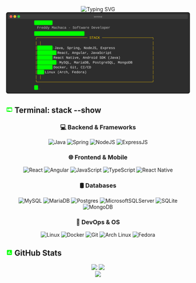 <div align="center">
  <img src="https://readme-typing-svg.herokuapp.com?font=JetBrains+Mono&size=35&duration=3000&color=00FF00&center=true&vCenter=true&width=600&lines=Software+Developer;Linux+Enthusiast;Full+Stack+Engineer" alt="Typing SVG" />
</div>

<div align="center">
  <img src="./assets/terminal-commands.svg" alt="Terminal Commands" />
</div>

## <img src="./assets/terminal.svg" width="18"/> Terminal: stack --show

<div align="center">
  <h3>💻 Backend & Frameworks</h3>
  <img src="https://img.shields.io/badge/java-%23ED8B00.svg?style=for-the-badge&logo=openjdk&logoColor=white" alt="Java"/>
  <img src="https://img.shields.io/badge/spring-%236DB33F.svg?style=for-the-badge&logo=spring&logoColor=white" alt="Spring"/>
  <img src="https://img.shields.io/badge/Node.js-339933?style=for-the-badge&logo=nodedotjs&logoColor=white" alt="NodeJS"/>
  <img src="https://img.shields.io/badge/Express.js-000000?style=for-the-badge&logo=express&logoColor=white" alt="ExpressJS"/>
  
  
  <h3>🌐 Frontend & Mobile</h3>
  <img src="https://img.shields.io/badge/React-20232A?style=for-the-badge&logo=react&logoColor=61DAFB" alt="React"/>
  <img src="https://img.shields.io/badge/Angular-DD0031?style=for-the-badge&logo=angular&logoColor=white" alt="Angular"/>
  <img src="https://img.shields.io/badge/JavaScript-F7DF1E?style=for-the-badge&logo=javascript&logoColor=black" alt="JavaScript"/>
  <img src="https://img.shields.io/badge/TypeScript-007ACC?style=for-the-badge&logo=typescript&logoColor=white" alt="TypeScript"/>
  <img src="https://img.shields.io/badge/React_Native-20232A?style=for-the-badge&logo=react&logoColor=61DAFB" alt="React Native"/>
  
  <h3>🛢️ Databases</h3>
  <img src="https://img.shields.io/badge/MySQL-005C84?style=for-the-badge&logo=mysql&logoColor=white" alt="MySQL"/>
  <img src="https://img.shields.io/badge/MariaDB-003545?style=for-the-badge&logo=mariadb&logoColor=white" alt="MariaDB"/>
  <img src="https://img.shields.io/badge/postgres-%23316192.svg?style=for-the-badge&logo=postgresql&logoColor=white" alt="Postgres"/>
  <img src="https://img.shields.io/badge/Microsoft%20SQL%20Server-CC2927?style=for-the-badge&logo=microsoft%20sql%20server&logoColor=white" alt="MicrosoftSQLServer"/>
  <img src="https://img.shields.io/badge/sqlite-%2307405e.svg?style=for-the-badge&logo=sqlite&logoColor=white" alt="SQLite"/>
  <img src="https://img.shields.io/badge/MongoDB-4EA94B?style=for-the-badge&logo=mongodb&logoColor=white" alt="MongoDB"/>
  
  <h3>🐧 DevOps & OS</h3>
  <img src="https://img.shields.io/badge/Linux-FCC624?style=for-the-badge&logo=linux&logoColor=black" alt="Linux"/>
  <img src="https://img.shields.io/badge/Docker-2CA5E0?style=for-the-badge&logo=docker&logoColor=white" alt="Docker"/>
  <img src="https://img.shields.io/badge/GIT-E44C30?style=for-the-badge&logo=git&logoColor=white" alt="Git"/>
  <img src="https://img.shields.io/badge/Arch_Linux-1793D1?style=for-the-badge&logo=arch-linux&logoColor=white" alt="Arch Linux"/>
  <img src="https://img.shields.io/badge/Fedora-294172?style=for-the-badge&logo=fedora&logoColor=white" alt="Fedora"/>
</div>

## <img src="./assets/stats.svg" width="18"/> GitHub Stats

<div align="center">
  <picture>
    <source 
      srcset="https://github-readme-stats.vercel.app/api?username=FreddyMachaca&show_icons=true&theme=radical&bg_color=00000000&text_color=00FF00&icon_color=FD428E&title_color=00FF00&hide_border=true"
      media="(prefers-color-scheme: dark)"
    />
    <source
      srcset="https://github-readme-stats.vercel.app/api?username=FreddyMachaca&show_icons=true&theme=default"
      media="(prefers-color-scheme: light), (prefers-color-scheme: no-preference)"
    />
    <img height="180em" src="https://github-readme-stats.vercel.app/api?username=FreddyMachaca&show_icons=true&theme=radical&bg_color=00000000&text_color=00FF00&icon_color=FD428E&title_color=00FF00&hide_border=true" />
  </picture>
  <picture>
    <source 
      srcset="https://github-readme-stats.vercel.app/api/top-langs/?username=FreddyMachaca&layout=compact&theme=radical&bg_color=00000000&text_color=00FF00&icon_color=FD428E&title_color=00FF00&hide_border=true"
      media="(prefers-color-scheme: dark)"
    />
    <source
      srcset="https://github-readme-stats.vercel.app/api/top-langs/?username=FreddyMachaca&layout=compact&theme=default"
      media="(prefers-color-scheme: light), (prefers-color-scheme: no-preference)"
    />
    <img height="180em" src="https://github-readme-stats.vercel.app/api/top-langs/?username=FreddyMachaca&layout=compact&theme=radical&bg_color=00000000&text_color=00FF00&icon_color=FD428E&title_color=00FF00&hide_border=true" />
  </picture>
</div>

<div align="center">
  <picture>
    <source 
      srcset="https://github-readme-streak-stats.herokuapp.com/?user=FreddyMachaca&theme=radical&background=00000000&ring=00FF00&fire=FD428E&currStreakNum=00FF00&sideNums=00FF00&currStreakLabel=00FF00&sideLabels=00FF00&dates=A9FEF7&hide_border=true"
      media="(prefers-color-scheme: dark)"
    />
    <source
      srcset="https://github-readme-streak-stats.herokuapp.com/?user=FreddyMachaca&theme=default"
      media="(prefers-color-scheme: light), (prefers-color-scheme: no-preference)"
    />
    <img src="https://github-readme-streak-stats.herokuapp.com/?user=FreddyMachaca&theme=radical&background=00000000&ring=00FF00&fire=FD428E&currStreakNum=00FF00&sideNums=00FF00&currStreakLabel=00FF00&sideLabels=00FF00&dates=A9FEF7&hide_border=true" />
  </picture>
</div>
